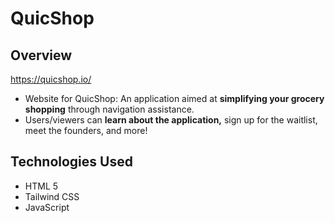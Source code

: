 # QuicShop

## Overview
https://quicshop.io/</br>
- Website for QuicShop: An application aimed at **simplifying your grocery shopping** through navigation assistance.</br>
- Users/viewers can **learn about the application,** sign up for the waitlist, meet the founders, and more!

## Technologies Used
- HTML 5
- Tailwind CSS
- JavaScript
